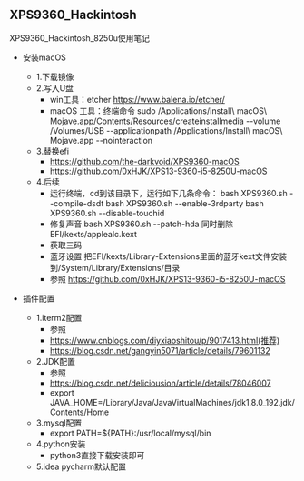 ## XPS9360_Hackintosh
XPS9360_Hackintosh_8250u使用笔记

* 安装macOS
  * 1.下载镜像
  * 2.写入U盘
      * win工具：etcher https://www.balena.io/etcher/
      * macOS 工具：终端命令 sudo /Applications/Install\ macOS\ Mojave.app/Contents/Resources/createinstallmedia --volume                            /Volumes/USB   --applicationpath /Applications/Install\ macOS\ Mojave.app --nointeraction
  * 3.替换efi
      * https://github.com/the-darkvoid/XPS9360-macOS
      * https://github.com/0xHJK/XPS13-9360-i5-8250U-macOS
  * 4.后续
      * 运行终端，cd到该目录下，运行如下几条命令：
        bash XPS9360.sh --compile-dsdt 
        bash XPS9360.sh --enable-3rdparty
        bash XPS9360.sh --disable-touchid
      * 修复声音 bash XPS9360.sh --patch-hda  同时删除EFI/kexts/applealc.kext
      * 获取三码
      * 蓝牙设置  把EFI/kexts/Library-Extensions里面的蓝牙kext文件安装到/System/Library/Extensions/目录
      * 参照 https://github.com/0xHJK/XPS13-9360-i5-8250U-macOS

* 插件配置
  * 1.iterm2配置
      * 参照 
      * https://www.cnblogs.com/diyxiaoshitou/p/9017413.html(推荐)
      * https://blog.csdn.net/gangyin5071/article/details/79601132
  * 2.JDK配置
      * 参照 
      * https://blog.csdn.net/deliciousion/article/details/78046007
      * export JAVA_HOME=/Library/Java/JavaVirtualMachines/jdk1.8.0_192.jdk/Contents/Home
  * 3.mysql配置
      * export PATH=${PATH}:/usr/local/mysql/bin
  * 4.python安装
      * python3直接下载安装即可
  * 5.idea pycharm默认配置
